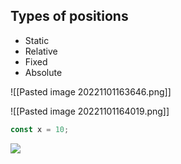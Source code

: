 
## Types of positions
- Static
- Relative
- Fixed
- Absolute

![[Pasted image 20221101163646.png]]

![[Pasted image 20221101164019.png]]

```js
const x = 10;
```

![](https://i.imgur.com/ttYyv8O.png)
